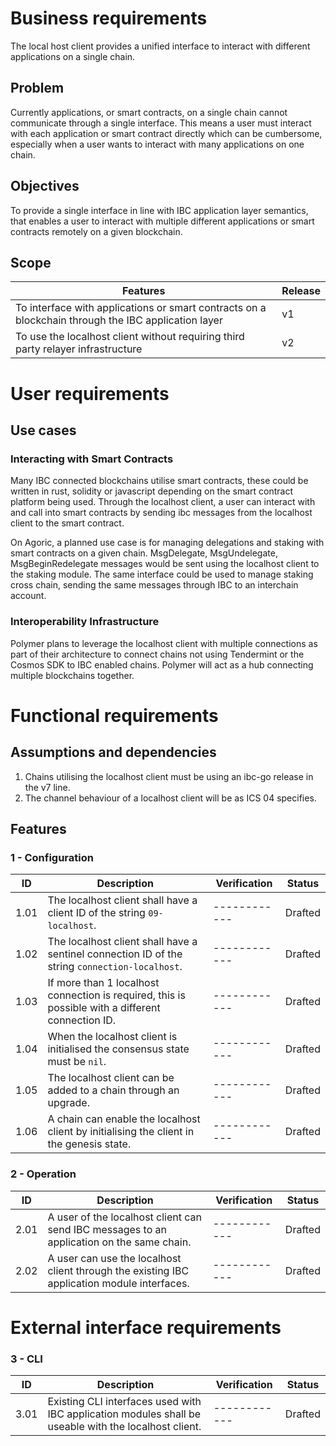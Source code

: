 <!-- More detailed information about the requirements engineering process can be found at https://github.com/cosmos/ibc-go/wiki/Requirements-engineering -->

# Business requirements

The local host client provides a unified interface to interact with different applications on a single chain.

## Problem

Currently applications, or smart contracts, on a single chain cannot communicate through a single interface. This means a user must interact with each application or smart contract directly which can be cumbersome, especially when a user wants to interact with many applications on one chain.

## Objectives

To provide a single interface in line with IBC application layer semantics, that enables a user to interact with multiple different applications or smart contracts remotely on a given blockchain. 

## Scope

| Features  | Release |
| --------- | ------- |
| To interface with applications or smart contracts on a blockchain through the IBC application layer | v1 |
| To use the localhost client without requiring third party relayer infrastructure | v2 |

# User requirements

## Use cases

### Interacting with Smart Contracts

Many IBC connected blockchains utilise smart contracts, these could be written in rust, solidity or javascript depending on the smart contract platform being used.  Through the localhost client, a user can interact with and call into smart contracts by sending ibc messages from the localhost client to the smart contract. 

On Agoric, a planned use case is for managing delegations and staking with smart contracts on a given chain. MsgDelegate, MsgUndelegate, MsgBeginRedelegate messages would be sent using the localhost client to the staking module. The same interface could be used to manage staking cross chain, sending the same messages through IBC to an interchain account.

### Interoperability Infrastructure

Polymer plans to leverage the localhost client with multiple connections as part of their architecture to connect chains not using Tendermint or the Cosmos SDK to IBC enabled chains. Polymer will act as a hub connecting multiple blockchains together. 

# Functional requirements

## Assumptions and dependencies

1. Chains utilising the localhost client must be using an ibc-go release in the v7 line.
2. The channel behaviour of a localhost client will be as ICS 04 specifies.

## Features

### 1 - Configuration

| ID | Description | Verification | Status | 
| -- | ----------- | ------------ | ------ | 
| 1.01 | The localhost client shall have a client ID of the string `09-localhost`. | ------------ | Drafted | 
| 1.02 | The localhost client shall have a sentinel connection ID of the string `connection-localhost`. | ------------ | Drafted | 
| 1.03 | If more than 1 localhost connection is required, this is possible with a different connection ID. | ------------ | Drafted |
| 1.04 | When the localhost client is initialised the consensus state must be `nil`. | ------------ | Drafted |
| 1.05 | The localhost client can be added to a chain through an upgrade. | ------------ | Drafted |
| 1.06 | A chain can enable the localhost client by initialising the client in the genesis state. | ------------ | Drafted |

### 2 - Operation

| ID | Description | Verification | Status | 
| -- | ----------- | ------------ | ------ | 
| 2.01 | A user of the localhost client can send IBC messages to an application on the same chain. | ------------ | Drafted| 
| 2.02 | A user can use the localhost client through the existing IBC application module interfaces. | ------------ | Drafted| 


# External interface requirements

### 3 - CLI

| ID | Description | Verification | Status |
| -- | ----------- | ------------ | ------ | 
| 3.01 | Existing CLI interfaces used with IBC application modules shall be useable with the localhost client. | ------------ | Drafted | 

